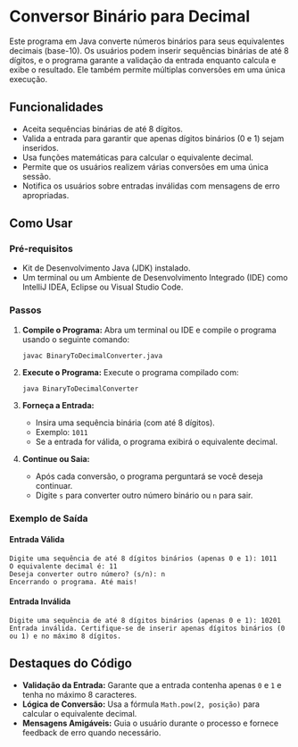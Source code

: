 # Conversor Binário para Decimal

Este programa em Java converte números binários para seus equivalentes decimais (base-10). Os usuários podem inserir sequências binárias de até 8 dígitos, e o programa garante a validação da entrada enquanto calcula e exibe o resultado. Ele também permite múltiplas conversões em uma única execução.

## Funcionalidades
- Aceita sequências binárias de até 8 dígitos.
- Valida a entrada para garantir que apenas dígitos binários (0 e 1) sejam inseridos.
- Usa funções matemáticas para calcular o equivalente decimal.
- Permite que os usuários realizem várias conversões em uma única sessão.
- Notifica os usuários sobre entradas inválidas com mensagens de erro apropriadas.

## Como Usar

### Pré-requisitos
- Kit de Desenvolvimento Java (JDK) instalado.
- Um terminal ou um Ambiente de Desenvolvimento Integrado (IDE) como IntelliJ IDEA, Eclipse ou Visual Studio Code.

### Passos
1. **Compile o Programa:**
   Abra um terminal ou IDE e compile o programa usando o seguinte comando:
   ```
   javac BinaryToDecimalConverter.java
   ```

2. **Execute o Programa:**
   Execute o programa compilado com:
   ```
   java BinaryToDecimalConverter
   ```

3. **Forneça a Entrada:**
   - Insira uma sequência binária (com até 8 dígitos).
   - Exemplo: `1011`
   - Se a entrada for válida, o programa exibirá o equivalente decimal.

4. **Continue ou Saia:**
   - Após cada conversão, o programa perguntará se você deseja continuar.
   - Digite `s` para converter outro número binário ou `n` para sair.

### Exemplo de Saída
#### Entrada Válida
```
Digite uma sequência de até 8 dígitos binários (apenas 0 e 1): 1011
O equivalente decimal é: 11
Deseja converter outro número? (s/n): n
Encerrando o programa. Até mais!
```

#### Entrada Inválida
```
Digite uma sequência de até 8 dígitos binários (apenas 0 e 1): 10201
Entrada inválida. Certifique-se de inserir apenas dígitos binários (0 ou 1) e no máximo 8 dígitos.
```

## Destaques do Código
- **Validação da Entrada:** Garante que a entrada contenha apenas `0` e `1` e tenha no máximo 8 caracteres.
- **Lógica de Conversão:** Usa a fórmula `Math.pow(2, posição)` para calcular o equivalente decimal.
- **Mensagens Amigáveis:** Guia o usuário durante o processo e fornece feedback de erro quando necessário.